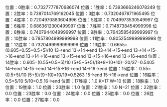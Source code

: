 位置：0胜率：0.7327777870686074
位置：1胜率：0.7393666246078249
位置：2胜率：0.7387014769162045
位置：3胜率：0.7320467971965495
位置：4胜率：0.7204970883604996
位置：5胜率：0.7049973530549997
位置：6胜率：0.6863612300499997
位置：7胜率：0.7148738454999998
位置：8胜率：0.7407944049999997
位置：9胜率：0.7643585499999997
位置：10胜率：0.7857804999999998
位置：11胜率：0.8052549999999998
位置：12胜率：0.7320499999999999
位置：13胜率：0.6655=(0.605+0.55+0.5+5)/10
          13->end
          13->14->end
          13->14->15->end
          13->14->15->16->end
          13->14->16->end
          13->15->end
          13->15->16->end
          13->16->end
位置：14胜率：0.605=(0.55+0.5+5)/10           (5+5+5+5)/(8+9+10+10)=20/37=0.5405
          14->end
          14-15->end
          14->15->16->end
          14->16->end
位置：15胜率：0.55=(0.5+5)/10                 (5+5)/(9+10)=10/19=0.5263
          15->end
          15->16->end
位置：16胜率：0.5=5/10                         5/10=0.5
          16->end
位置：17胜率：1.0 K=17  W=10
位置：18胜率：1.0
位置：19胜率：1.0
位置：20胜率：1.0
位置：21胜率：1.0 N=21
位置：22胜率：0.0
位置：23胜率：0.0
位置：24胜率：0.0
位置：25胜率：0.0
位置：26胜率：0.0
位置：27胜率：0.0